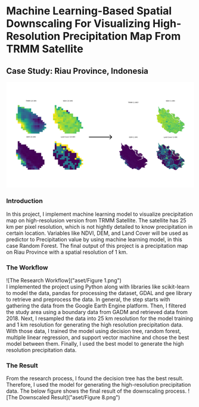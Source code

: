 # Machine Learning-Based Spatial Downscaling For Visualizing High-Resolution Precipitation Map From TRMM Satellite
## Case Study: Riau Province, Indonesia
![Visualization of 3 Satellites (NDVI, Land Cover, and DEM) and 1 Missing (Precipitation from TRMM)](cover-trmm.png)<br>

### Introduction
In this project, I implement machine learning model to visualize precipitation map on high-resolusion version from TRMM Satellite. The satellite has 25 km per pixel resolution, which is not hightly detailed to know precipitation in certain location. Variables like NDVI, DEM, and Land Cover will be used as predictor to Precipitation value by using machine learning model, in this case Random Forest. The final output of this project is a precipitation map on Riau Province with a spatial resolution of 1 km.

### The Workflow
![The Research Workflow]("aset/Figure 1.png")<br>
I implemented the project using Python along with libraries like scikit-learn to model the data, pandas for processing the dataset, GDAL and gee library to retrieve and preprocess the data. In general, the step starts with gathering the data from the Google Earth Engine platform. Then, I filtered the study area using a boundary data from GADM and retrieved data from 2018. Next, I resampled the data into 25 km resolution for the model training and 1 km resolution for generating the high resolution precipitation data. With those data, I trained the model using decision tree, random forest, multiple linear regression, and support vector machine and chose the best model between them. Finally, I used the best model to generate the high resolution precipitation data.

### The Result
From the research process, I found the decision tree has the best result. Therefore, I used the model for generating the high-resolution precipitation data. The below figure shows the final result of the downscaling process.
![The Downscaled Result]("aset/Figure 8.png")